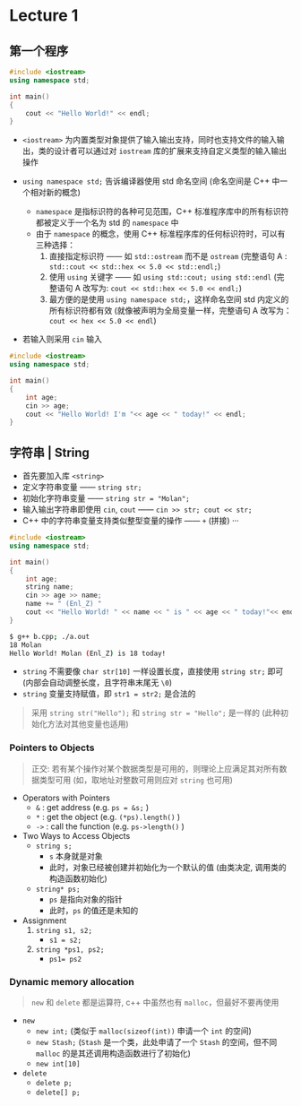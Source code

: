 # Lecture 1 

## 第一个程序

```c++
#include <iostream>
using namespace std;

int main()
{
    cout << "Hello World!" << endl;
}
```

* `<iostream>` 为内置类型对象提供了输入输出支持，同时也支持文件的输入输出，类的设计者可以通过对 `iostream` 库的扩展来支持自定义类型的输入输出操作
* `using namespace std;` 告诉编译器使用 std 命名空间 (命名空间是 C++ 中一个相对新的概念)
    * `namespace` 是指标识符的各种可见范围，C++ 标准程序库中的所有标识符都被定义于一个名为 std 的 `namespace` 中
    * 由于 `namespace` 的概念，使用 C++ 标准程序库的任何标识符时，可以有三种选择：
        1. 直接指定标识符 —— 如 `std::ostream` 而不是 `ostream` (完整语句 A : `std::cout << std::hex << 5.0 << std::endl;`)
        2. 使用 `using` 关键字 —— 如 `using std::cout; using std::endl` (完整语句 A 改写为: `cout << std::hex << 5.0 << endl;`)
        3. 最方便的是使用 `using namespace std;`，这样命名空间 std 内定义的所有标识符都有效 (就像被声明为全局变量一样，完整语句 A 改写为：`cout << hex << 5.0 << endl`)

* 若输入则采用 `cin` 输入
```c++
#include <iostream>
using namespace std;

int main()
{
    int age;
    cin >> age;
    cout << "Hello World! I'm "<< age << " today!" << endl;
}
```

## 字符串 | String

* 首先要加入库 `<string>`
* 定义字符串变量 —— `string str;`
* 初始化字符串变量 —— `string str = "Molan";`
* 输入输出字符串即使用 `cin`, `cout` —— `cin >> str; cout << str;`
* C++ 中的字符串变量支持类似整型变量的操作 —— `+` (拼接) ···

```c++ title="b.cpp"
#include <iostream>
using namespace std;

int main()
{
    int age;
    string name;
    cin >> age >> name;
    name += " (Enl_Z) "
    cout << "Hello World! " << name << " is " << age << " today!"<< endl;
}
```

```bash
$ g++ b.cpp; ./a.out
18 Molan
Hello World! Molan (Enl_Z) is 18 today!
```

* `string` 不需要像 `char str[10]` 一样设置长度，直接使用 `string str;` 即可 (内部会自动调整长度，且字符串末尾无 `\0`)
* `string` 变量支持赋值，即 `str1 = str2;` 是合法的

> 采用 `string str("Hello");` 和 `string str = "Hello";` 是一样的 (此种初始化方法对其他变量也适用)

### Pointers to Objects

> 正交: 若有某个操作对某个数据类型是可用的，则理论上应满足其对所有数据类型可用 (如，取地址对整数可用则应对 `string` 也可用)

* Operators with Pointers
    * `&` : get address (e.g. `ps = &s;` )
    * `*` : get the object (e.g. `(*ps).length()` )
    * `->` : call the function (e.g. `ps->length()` )
* Two Ways to Access Objects
    * `string s;`
        * `s` 本身就是对象
        * 此时，对象已经被创建并初始化为一个默认的值 (由类决定, 调用类的构造函数初始化)
    * `string* ps;`
        * `ps` 是指向对象的指针
        * 此时，`ps` 的值还是未知的
* Assignment
    1. `string s1, s2;`
        * `s1 = s2;`
    2. `string *ps1, ps2;`
        * `ps1= ps2`

### Dynamic memory allocation

> `new` 和 `delete` 都是运算符, c++ 中虽然也有 `malloc`，但最好不要再使用

* `new`
    * `new int;` (类似于 `malloc(sizeof(int))` 申请一个 `int` 的空间)
    * `new Stash;` (`Stash` 是一个类，此处申请了一个 `Stash` 的空间，但不同 `malloc` 的是其还调用构造函数进行了初始化)
    * `new int[10]`
* `delete`
    * `delete p;`
    * `delete[] p;`




